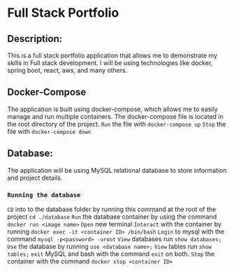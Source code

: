 # Full Stack Portfolio

## Description:

This is a full stack portfolio application that allows me to demonstrate my skills in Full stack development. 
I will be using technologies like docker, spring boot, react, aws, and many others.

## Docker-Compose
The application is built using docker-compose, which allows me to easily manage and run multiple containers.
The docker-compose file is located in the root directory of the project.
`Run` the file with `docker-compose up`
`Stop` the file with `docker-compose down`

## Database:

The application will be using MySQL relational database to store information and project details.

### `Running the database`
`CD` into to the database folder by running this command at the root of the project `cd ./database`
`Run` the database container by using the command `docker run <image name>`
`Open` new terminal
`Interact` with the container by running `docker exec -it <container ID> /bin/bash`
`Login` to mysql with the command `mysql -p<password> -uroot`
`View` databases run `show databases;`
`Use` the database by running `use <database name>;`
`View` tables run `show tables;`
`exit` MySQL and bash with the command `exit` on both.
`Stop` the container with the command `docker stop <container ID>`



